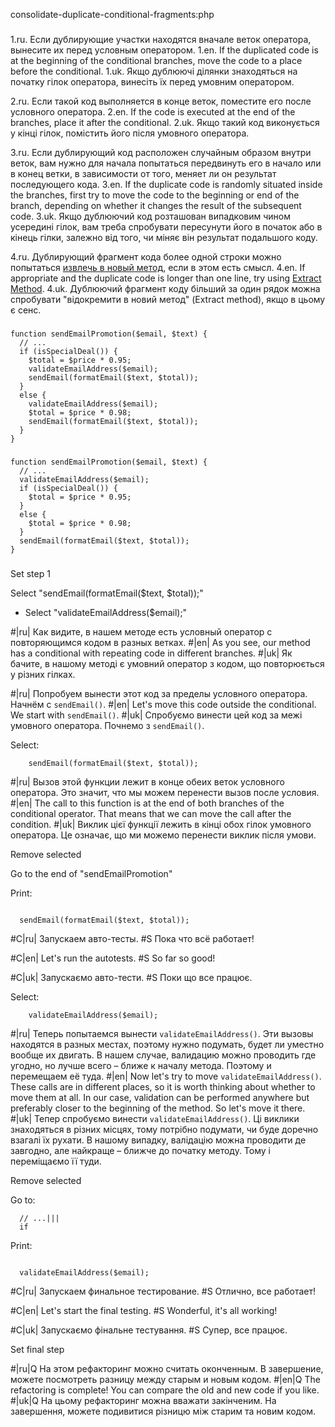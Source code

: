 consolidate-duplicate-conditional-fragments:php

###

1.ru. Если дублирующие участки находятся вначале веток оператора, вынесите их перед условным оператором.
1.en. If the duplicated code is at the beginning of the conditional branches, move the code to a place before the conditional.
1.uk. Якщо дублюючі ділянки знаходяться на початку гілок оператора, винесіть їх перед умовним оператором.

2.ru. Если такой код выполняется в конце веток, поместите его после условного оператора.
2.en. If the code is executed at the end of the branches, place it after the conditional.
2.uk. Якщо такий код виконується у кінці гілок, помістить його після умовного оператора.

3.ru. Если дублирующий код расположен случайным образом внутри веток, вам нужно для начала попытаться передвинуть его в начало или в конец ветки, в зависимости от того, меняет ли он результат последующего кода.
3.en. If the duplicate code is randomly situated inside the branches, first try to move the code to the beginning or end of the branch, depending on whether it changes the result of the subsequent code.
3.uk. Якщо дублюючий код розташован випадковим чином усередині гілок, вам треба спробувати пересунути його в початок або в кінець гілки, залежно від того, чи міняє він результат подальшого коду.

4.ru. Дублирующий фрагмент кода более одной строки можно попытаться <a href="/extract-method">извлечь в новый метод</a>, если в этом есть смысл.
4.en. If appropriate and the duplicate code is longer than one line, try using <a href="/extract-method">Extract Method</a>.
4.uk. Дублюючий фрагмент коду більший за один рядок можна спробувати "відокремити в новий метод" (Extract method), якщо в цьому є сенс.



###

```
function sendEmailPromotion($email, $text) {
  // ...
  if (isSpecialDeal()) {
    $total = $price * 0.95;
    validateEmailAddress($email);
    sendEmail(formatEmail($text, $total));
  }
  else {
    validateEmailAddress($email);
    $total = $price * 0.98;
    sendEmail(formatEmail($text, $total));
  }
}
```

###

```
function sendEmailPromotion($email, $text) {
  // ...
  validateEmailAddress($email);
  if (isSpecialDeal()) {
    $total = $price * 0.95;
  }
  else {
    $total = $price * 0.98;
  }
  sendEmail(formatEmail($text, $total));
}
```

###

Set step 1

Select "sendEmail(formatEmail($text, $total));"
+ Select "validateEmailAddress($email);"

#|ru| Как видите, в нашем методе есть условный оператор с повторяющимся кодом в разных ветках.
#|en| As you see, our method has a conditional with repeating code in different branches.
#|uk| Як бачите, в нашому методі є умовний оператор з кодом, що повторюється у різних гілках.

#|ru| Попробуем вынести этот код за пределы условного оператора. Начнём с <code>sendEmail()</code>.
#|en| Let's move this code outside the conditional. We start with <code>sendEmail()</code>.
#|uk| Спробуємо винести цей код за межі умовного оператора. Почнемо з <code>sendEmail()</code>.

Select:
```
    sendEmail(formatEmail($text, $total));

```

#|ru| Вызов этой функции лежит в конце обеих веток условного оператора. Это значит, что мы можем перенести вызов после условия.
#|en| The call to this function is at the end of both branches of the conditional operator. That means that we can move the call after the condition.
#|uk| Виклик цієї функції лежить в кінці обох гілок умовного оператора. Це означає, що ми можемо перенести виклик після умови.

Remove selected

Go to the end of "sendEmailPromotion"

Print:
```

  sendEmail(formatEmail($text, $total));
```

#C|ru| Запускаем авто-тесты.
#S Пока что всё работает!

#C|en| Let's run the autotests.
#S So far so good!

#C|uk| Запускаємо авто-тести.
#S Поки що все працює.

Select:
```
    validateEmailAddress($email);

```

#|ru| Теперь попытаемся вынести <code>validateEmailAddress()</code>. Эти вызовы находятся в разных местах, поэтому нужно подумать, будет ли уместно вообще их двигать. В нашем случае, валидацию можно проводить где угодно, но лучше всего – ближе к началу метода. Поэтому и перемещаем её туда.
#|en| Now let's try to move <code>validateEmailAddress()</code>. These calls are in different places, so it is worth thinking about whether to move them at all. In our case, validation can be performed anywhere but preferably closer to the beginning of the method. So let's move it there.
#|uk| Тепер спробуємо винести <code>validateEmailAddress()</code>. Ці виклики знаходяться в різних місцях, тому потрібно подумати, чи буде доречно взагалі їх рухати. В нашому випадку, валідацію можна проводити де завгодно, але найкраще – ближче до початку методу. Тому і переміщаємо її туди.

Remove selected

Go to:
```
  // ...|||
  if
```

Print:
```

  validateEmailAddress($email);
```

#C|ru| Запускаем финальное тестирование.
#S Отлично, все работает!

#C|en| Let's start the final testing.
#S Wonderful, it's all working!

#C|uk| Запускаємо фінальне тестування.
#S Супер, все працює.

Set final step

#|ru|Q На этом рефакторинг можно считать оконченным. В завершение, можете посмотреть разницу между старым и новым кодом.
#|en|Q The refactoring is complete! You can compare the old and new code if you like.
#|uk|Q На цьому рефакторинг можна вважати закінченим. На завершення, можете подивитися різницю між старим та новим кодом.